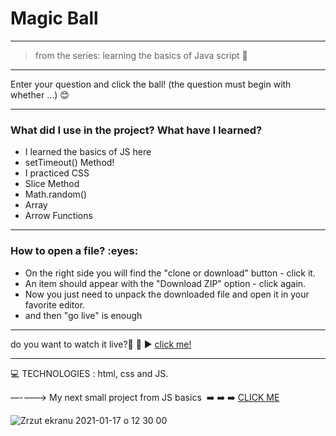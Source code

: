 <h1> Magic Ball </h1>

----------
>from the series: learning the basics of Java script  :muscle:

----


Enter your question and click the ball!
(the question must begin with whether ...) :blush:

-------

<h3>What did I use in the project? What have I learned?</h3>

* I learned the basics of JS here
* setTimeout() Method!
* I practiced CSS
* Slice Method
* Math.random()
* Array
* Arrow Functions




-----
<h3>How to open a file? :eyes: </h3>

* On the right side you will find the "clone or download" button - click it.
* An item should appear with the "Download ZIP" option - click again.
* Now you just need to unpack the downloaded file and open it in your favorite editor.
* and then "go live" is enough

-----

do you want to watch it live?📲 :calling:  :arrow_forward:   [click me!](https://martynakil.github.io/magic_ball/index.html)


-----


:computer: TECHNOLOGIES : html, css and JS.

—---->
My next small project from JS basics  :arrow_right: :arrow_right: :arrow_right: [CLICK ME ](https://github.com/martynakil/countdown-timer)


![Zrzut ekranu 2021-01-17 o 12 30 00](https://user-images.githubusercontent.com/59742201/104839167-b98dae00-58bf-11eb-82d1-f6afdfacd611.png)
